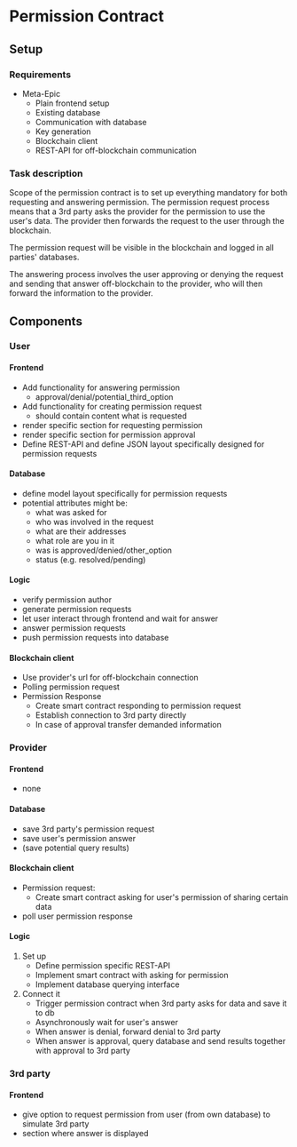 # Permission Contract

## Setup

### Requirements

* Meta-Epic
    * Plain frontend setup
    * Existing database
    * Communication with database
    * Key generation
    * Blockchain client
    * REST-API for off-blockchain communication

### Task description

Scope of the permission contract is to set up everything mandatory for both
requesting and answering permission.
The permission request process means that a 3rd party asks the provider 
for the permission to use the user's data. The provider then forwards the request
to the user through the blockchain.

The permission request will be visible in the blockchain and logged in all parties'
databases.

The answering process involves the user approving or denying the request and
sending that answer off-blockchain to the provider, who will then forward the
information to the provider.


## Components

### User

#### Frontend

* Add functionality for answering permission
    * approval/denial/potential_third_option
* Add functionality for creating permission request
    * should contain content what is requested
* render specific section for requesting permission
* render specific section for permission approval
* Define REST-API and define JSON layout specifically designed
    for permission requests

#### Database

* define model layout specifically for permission requests
* potential attributes might be:
    * what was asked for
    * who was involved in the request
    * what are their addresses
    * what role are you in it
    * was is approved/denied/other_option
    * status (e.g. resolved/pending)

#### Logic

* verify permission author
* generate permission requests
* let user interact through frontend and wait for answer
* answer permission requests
* push permission requests into database

#### Blockchain client

* Use provider's url for off-blockchain connection
* Polling permission request
* Permission Response
    * Create smart contract responding to
        permission request
    * Establish connection to 3rd party directly
    * In case of approval transfer demanded information

### Provider

#### Frontend

* none

#### Database

* save 3rd party's permission request
* save user's permission answer
* (save potential query results)

#### Blockchain client

* Permission request:
    * Create smart contract asking for user's permission of sharing certain data
* poll user permission response

#### Logic

1. Set up
    * Define permission specific REST-API
    * Implement smart contract with asking for permission
    * Implement database querying interface
2. Connect it
    * Trigger permission contract when 3rd party asks for data and save
        it to db
    * Asynchronously wait for user's answer
    * When answer is denial, forward denial to 3rd party
    * When answer is approval, query database and send results together with
        approval to 3rd party

### 3rd party

#### Frontend

* give option to request permission from user (from own database)
    to simulate 3rd party
* section where answer is displayed